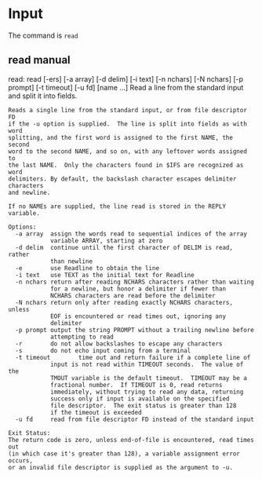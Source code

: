 # Input

The command is `read`

## read manual

read: read [-ers] [-a array] [-d delim] [-i text] [-n nchars] [-N nchars] [-p prompt] [-t timeout] [-u fd] [name ...]
    Read a line from the standard input and split it into fields.
    
    Reads a single line from the standard input, or from file descriptor FD
    if the -u option is supplied.  The line is split into fields as with word
    splitting, and the first word is assigned to the first NAME, the second
    word to the second NAME, and so on, with any leftover words assigned to
    the last NAME.  Only the characters found in $IFS are recognized as word
    delimiters. By default, the backslash character escapes delimiter characters
    and newline.
    
    If no NAMEs are supplied, the line read is stored in the REPLY variable.
    
    Options:
      -a array  assign the words read to sequential indices of the array
                variable ARRAY, starting at zero
      -d delim  continue until the first character of DELIM is read, rather
                than newline
      -e        use Readline to obtain the line
      -i text   use TEXT as the initial text for Readline
      -n nchars return after reading NCHARS characters rather than waiting
                for a newline, but honor a delimiter if fewer than
                NCHARS characters are read before the delimiter
      -N nchars return only after reading exactly NCHARS characters, unless
                EOF is encountered or read times out, ignoring any
                delimiter
      -p prompt output the string PROMPT without a trailing newline before
                attempting to read
      -r        do not allow backslashes to escape any characters
      -s        do not echo input coming from a terminal
      -t timeout        time out and return failure if a complete line of
                input is not read within TIMEOUT seconds.  The value of the
                TMOUT variable is the default timeout.  TIMEOUT may be a
                fractional number.  If TIMEOUT is 0, read returns
                immediately, without trying to read any data, returning
                success only if input is available on the specified
                file descriptor.  The exit status is greater than 128
                if the timeout is exceeded
      -u fd     read from file descriptor FD instead of the standard input
    
    Exit Status:
    The return code is zero, unless end-of-file is encountered, read times out
    (in which case it's greater than 128), a variable assignment error occurs,
    or an invalid file descriptor is supplied as the argument to -u.

    
